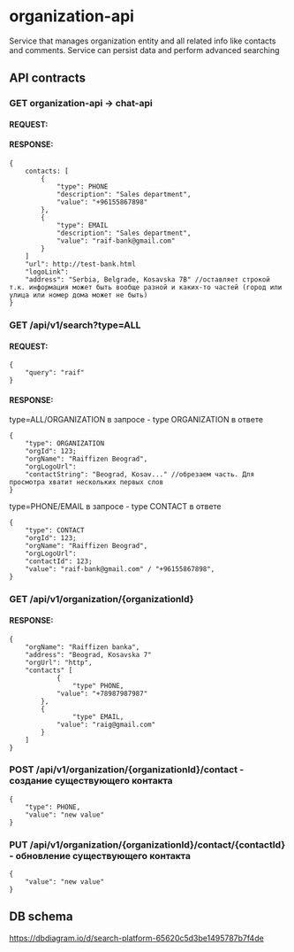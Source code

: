# organization-api
Service that manages organization entity and all related info like contacts and comments. Service can persist data and perform advanced searching

## API contracts
### GET organization-api -> chat-api
#### REQUEST:

#### RESPONSE:
```
{
	contacts: [
		{
			"type": PHONE
			"description": "Sales department",
			"value": "+96155867898"
		},
		{
			"type": EMAIL
			"description": "Sales department",
			"value": "raif-bank@gmail.com"
		}
	]
	"url": http://test-bank.html
	"logoLink": 
	"address": "Serbia, Belgrade, Kosavska 7B" //оставляет строкой т.к. информация может быть вообще разной и каких-то частей (город или улица или номер дома может не быть)
}
```
### GET /api/v1/search?type=ALL
#### REQUEST:
```
{
	"query": "raif"
}
```
#### RESPONSE:
type=ALL/ORGANIZATION в запросе - type ORGANIZATION в ответе
```
{
	"type": ORGANIZATION
 	"orgId": 123;
	"orgName": "Raiffizen Beograd",
	"orgLogoUrl": 
	"contactString": "Beograd, Kosav..." //обрезаем часть. Для просмотра хватит нескольких первых слов
}
```
type=PHONE/EMAIL в запросе - type CONTACT в ответе
```
{
	"type": CONTACT
	"orgId": 123;
 	"orgName": "Raiffizen Beograd",
  	"orgLogoUrl": 
 	"contactId": 123;
	"value": "raif-bank@gmail.com" / "+96155867898",
}
```

### GET /api/v1/organization/{organizationId}
#### RESPONSE:
```
{
	"orgName": "Raiffizen banka",
 	"address": "Beograd, Kosavska 7"
  	"orgUrl": "http",
   	"contacts" [
    		{
      			"type" PHONE,
	 		"value": "+78987987987"
		},
  		{
      			"type" EMAIL,
	 		"value": "raig@gmail.com"
		}
	]
}
```

### POST /api/v1/organization/{organizationId}/contact - создание существующего контакта
```
{
	"type": PHONE,
	"value": "new value"
}
```

### PUT /api/v1/organization/{organizationId}/contact/{contactId} - обновление существующего контакта
```
{
	"value": "new value"
}
```

## DB schema
https://dbdiagram.io/d/search-platform-65620c5d3be1495787b7f4de
